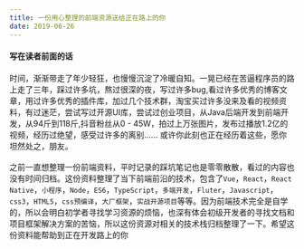 ```yaml
---
title: 一份用心整理的前端资源送给正在路上的你
date: 2019-06-26
---
```

#### 写在读者前面的话
时间，渐渐带走了年少轻狂，也慢慢沉淀了冷暖自知。一晃已经在苦逼程序员的路上走了三年，踩过许多坑，熬过很深的夜，写过许多bug,看过许多优秀的博客文章，用过许多优秀的插件库，加过几个技术群，淘宝买过许多没来及看的视频资料，有过迷茫，尝试写过开源UI库，尝试过创业项目，从Java后端开发到前端开发，从94斤到118斤,抖音粉丝从0 - 45W，拍过上万张图片，发布过播放1.2亿的视频，经历过绝望，感受过许多的离别...... 或许你此刻也正在经历着这些，愿你坦然处之，朋友。
<br /><br />
之前一直想整理一份前端资料，平时记录的踩坑笔记也是零零散散，看过的内容也没有时间归档。这份资料整理了当下前端前沿的技术，包含了`Vue`，`React`，`React Native`，`小程序`，`Node`，`ES6`，`TypeScript`，`多端开发`，`Fluter`，`Javascript`，`css3`，`HTML5`，`css预编译`，`大厂框架`，`实战开源项目`等等。因为前端技术完全是自学的，所以会明白初学者寻找学习资源的烦恼，也深有体会初级开发者的寻找文档和项目框架解决方案的苦恼，所以这份资源对相关的技术栈归档整理了一下。希望这份资料能帮助到正在开发路上的你
<links/>
<sn-comment></sn-comment>